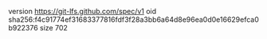 version https://git-lfs.github.com/spec/v1
oid sha256:f4c91774ef31683377816fdf3f28a3bb6a64d8e96ea0d0e16629efca0b922376
size 702
